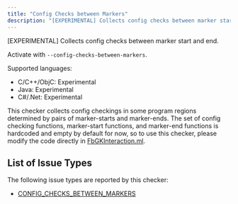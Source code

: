 ```yaml
---
title: "Config Checks between Markers"
description: "[EXPERIMENTAL] Collects config checks between marker start and end."
---
```


[EXPERIMENTAL] Collects config checks between marker start and end.

Activate with `--config-checks-between-markers`.

Supported languages:
- C/C++/ObjC: Experimental
- Java: Experimental
- C#/.Net: Experimental

This checker collects config checkings in some program regions determined by pairs of marker-starts and marker-ends. The set of config checking functions, marker-start functions, and marker-end functions is hardcoded and empty by default for now, so to use this checker, please modify the code directly in [FbGKInteraction.ml](https://github.com/facebook/infer/tree/main/infer/src/opensource).

## List of Issue Types

The following issue types are reported by this checker:
- [CONFIG_CHECKS_BETWEEN_MARKERS](/docs/1.1.0/all-issue-types#config_checks_between_markers)
